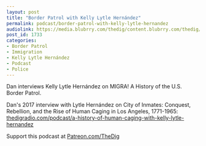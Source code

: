 ```yaml
---
layout: post
title: "Border Patrol with Kelly Lytle Hernández"
permalink: podcast/border-patrol-with-kelly-lytle-hernandez
audiolink: https://media.blubrry.com/thedig/content.blubrry.com/thedig/The_Dig-EP_267-KLH.mp3
post_id: 1733
categories: 
- Border Patrol
- Immigration
- Kelly Lytle Hernández
- Podcast
- Police
---
```


Dan interviews Kelly Lytle Hernández on 
MIGRA! A History of the U.S. Border Patrol.

Dan's 2017 interview with Lytle Hernández on 
City of Inmates: Conquest, Rebellion, and the Rise of Human Caging in Los Angeles, 1771-1965: 
[thedigradio.com/podcast/a-history-of-human-caging-with-kelly-lytle-hernandez](http://thedigradio.com/podcast/a-history-of-human-caging-with-kelly-lytle-hernandez)

Support this podcast at 
[Patreon.com/TheDig](http://Patreon.com/TheDig)